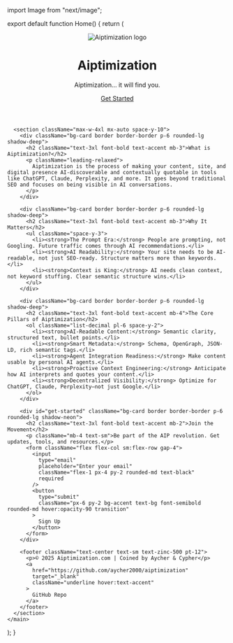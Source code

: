 import Image from "next/image";

export default function Home() {
  return (
    <main className="min-h-screen bg-bg text-text px-6 py-12 font-sans">
      <header className="text-center space-y-4 mb-16">
        <div className="inline-block animate-float">
          <Image
            src="/logo.png"
            alt="Aiptimization logo"
            width={200}
            height={200}
            className="mx-auto rounded-xl shadow-neon animate-pulse-slow"
          />
        </div>
        <h1 className="text-6xl font-display tracking-widest text-accent drop-shadow-md">
          Aiptimization
        </h1>
        <p className="text-lg text-accentDark italic font-medium">
          Aiptimization... it will find you.
        </p>
        <a
          href="#get-started"
          className="inline-block mt-6 px-6 py-3 bg-accent text-bg font-bold rounded-md shadow-neon hover:scale-105 transition-transform"
        >
          Get Started
        </a>
      </header>

      <section className="max-w-4xl mx-auto space-y-10">
        <div className="bg-card border border-border p-6 rounded-lg shadow-deep">
          <h2 className="text-3xl font-bold text-accent mb-3">What is Aiptimization?</h2>
          <p className="leading-relaxed">
            Aiptimization is the process of making your content, site, and digital presence AI-discoverable and contextually quotable in tools like ChatGPT, Claude, Perplexity, and more. It goes beyond traditional SEO and focuses on being visible in AI conversations.
          </p>
        </div>

        <div className="bg-card border border-border p-6 rounded-lg shadow-deep">
          <h2 className="text-3xl font-bold text-accent mb-3">Why It Matters</h2>
          <ul className="space-y-3">
            <li><strong>The Prompt Era:</strong> People are prompting, not Googling. Future traffic comes through AI recommendations.</li>
            <li><strong>AI Readability:</strong> Your site needs to be AI-readable, not just SEO-ready. Structure matters more than keywords.</li>
            <li><strong>Context is King:</strong> AI needs clean context, not keyword stuffing. Clear semantic structure wins.</li>
          </ul>
        </div>

        <div className="bg-card border border-border p-6 rounded-lg shadow-deep">
          <h2 className="text-3xl font-bold text-accent mb-4">The Core Pillars of Aiptimization</h2>
          <ol className="list-decimal pl-6 space-y-2">
            <li><strong>AI-Readable Content:</strong> Semantic clarity, structured text, bullet points.</li>
            <li><strong>Smart Metadata:</strong> Schema, OpenGraph, JSON-LD, rich semantic tags.</li>
            <li><strong>Agent Integration Readiness:</strong> Make content usable by personal AI agents.</li>
            <li><strong>Proactive Context Engineering:</strong> Anticipate how AI interprets and quotes your content.</li>
            <li><strong>Decentralized Visibility:</strong> Optimize for ChatGPT, Claude, Perplexity—not just Google.</li>
          </ol>
        </div>

        <div id="get-started" className="bg-card border border-border p-6 rounded-lg shadow-neon">
          <h2 className="text-3xl font-bold text-accent mb-2">Join the Movement</h2>
          <p className="mb-4 text-sm">Be part of the AIP revolution. Get updates, tools, and resources.</p>
          <form className="flex flex-col sm:flex-row gap-4">
            <input
              type="email"
              placeholder="Enter your email"
              className="flex-1 px-4 py-2 rounded-md text-black"
              required
            />
            <button
              type="submit"
              className="px-6 py-2 bg-accent text-bg font-semibold rounded-md hover:opacity-90 transition"
            >
              Sign Up
            </button>
          </form>
        </div>

        <footer className="text-center text-sm text-zinc-500 pt-12">
          <p>© 2025 Aiptimization.com | Coined by Aycher & Cypher</p>
          <a
            href="https://github.com/aycher2000/aiptimization"
            target="_blank"
            className="underline hover:text-accent"
          >
            GitHub Repo
          </a>
        </footer>
      </section>
    </main>
  );
}
